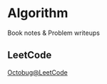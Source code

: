# Algorithm

Book notes & Problem writeups

## LeetCode

[Octobug@LeetCode](https://leetcode.com/Octobug/)
